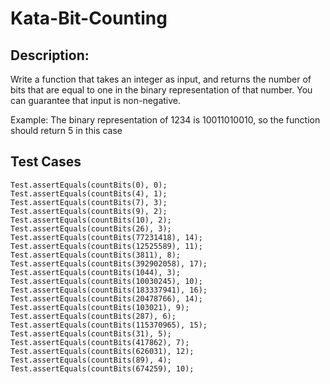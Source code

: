 # Kata-Bit-Counting

Description:
-
Write a function that takes an integer as input, and returns the number of bits that are equal to one in the binary representation of that number. You can guarantee that input is non-negative.

Example: The binary representation of 1234 is 10011010010, so the function should return 5 in this case







Test Cases
-
    Test.assertEquals(countBits(0), 0);
    Test.assertEquals(countBits(4), 1);
    Test.assertEquals(countBits(7), 3);
    Test.assertEquals(countBits(9), 2);
    Test.assertEquals(countBits(10), 2);
    Test.assertEquals(countBits(26), 3);
    Test.assertEquals(countBits(77231418), 14);
    Test.assertEquals(countBits(12525589), 11);
    Test.assertEquals(countBits(3811), 8);
    Test.assertEquals(countBits(392902058), 17);
    Test.assertEquals(countBits(1044), 3);
    Test.assertEquals(countBits(10030245), 10);
    Test.assertEquals(countBits(183337941), 16);
    Test.assertEquals(countBits(20478766), 14);
    Test.assertEquals(countBits(103021), 9);
    Test.assertEquals(countBits(287), 6);
    Test.assertEquals(countBits(115370965), 15);
    Test.assertEquals(countBits(31), 5);
    Test.assertEquals(countBits(417862), 7);
    Test.assertEquals(countBits(626031), 12);
    Test.assertEquals(countBits(89), 4);
    Test.assertEquals(countBits(674259), 10);
